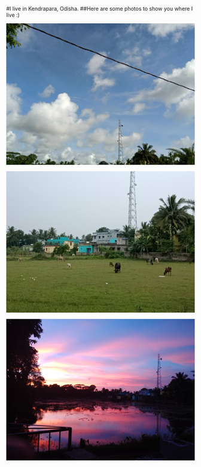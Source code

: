 #I live in Kendrapara, Odisha.
##Here are some photos to show you where I live :)

![Summer Sky in Kendrapara](https://github.com/atulsnjena/atulsnjena/blob/master/kdp_jul30.jpg)

![Summer Field in Kendrapara](https://github.com/atulsnjena/atulsnjena/blob/master/kdp_aug4.jpg)

![Post Monsoon Season in Kendrapara](https://github.com/atulsnjena/atulsnjena/blob/master/kdp_sept15.jpg)
